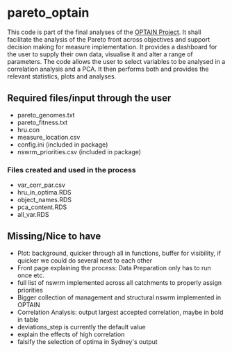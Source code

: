 
# pareto_optain

This code is part of the final analyses of the [OPTAIN Project](https://www.optain.eu/). It shall facilitate the analysis of the Pareto front across objectives and support decision making for measure implementation.
It provides a dashboard for the user to supply their own data, visualise it and alter a range of parameters. The code allows the user to select variables to be analysed in a correlation analysis and a PCA. 
It then performs both and provides the relevant statistics, plots and analyses.


## Required files/input through the user
* pareto_genomes.txt
* pareto_fitness.txt
* hru.con
* measure_location.csv
* config.ini (included in package)
* nswrm_priorities.csv (included in package)

### Files created and used in the process
* var_corr_par.csv
* hru_in_optima.RDS
* object_names.RDS
* pca_content.RDS
* all_var.RDS

## Missing/Nice to have
* Plot: background, quicker through all in functions, buffer for visibility, if quicker we could do several next to each other
* Front page explaining the process: Data Preparation only has to run once etc.
* full list of nswrm implemented across all catchments to properly assign priorities
* Bigger collection of management and structural nswrm implemented in OPTAIN
* Correlation Analysis: output largest accepted correlation, maybe in bold in table
* deviations_step is currently the default value 
* explain the effects of high correlation
* falsify the selection of optima in Sydney's output

